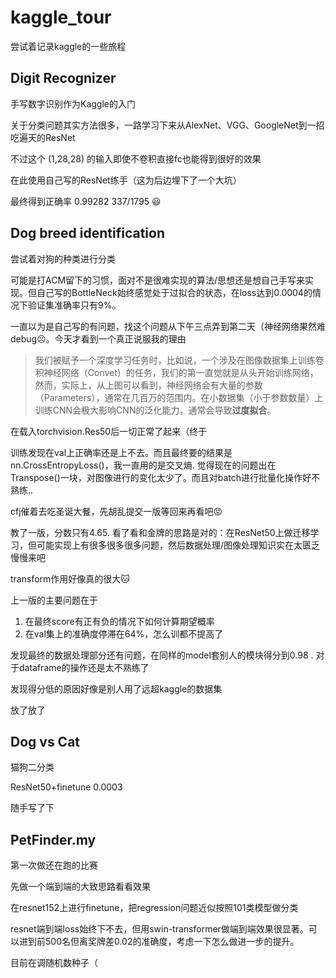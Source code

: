 # kaggle_tour
尝试着记录kaggle的一些旅程

## Digit Recognizer

手写数字识别作为Kaggle的入门

关于分类问题其实方法很多，一路学习下来从AlexNet、VGG、GoogleNet到一招吃遍天的ResNet

不过这个 (1,28,28) 的输入即使不卷积直接fc也能得到很好的效果

在此使用自己写的ResNet练手（这为后边埋下了一个大坑）



最终得到正确率  0.99282 337/1795  😃

## Dog breed identification

尝试着对狗的种类进行分类

可能是打ACM留下的习惯，面对不是很难实现的算法/思想还是想自己手写来实现。但自己写的BottleNeck始终感觉处于过拟合的状态，在loss达到0.0004的情况下验证集准确率只有9%。

一直以为是自己写的有问题，找这个问题从下午三点弄到第二天（神经网络果然难debug☹️。今天才看到一个真正说服我的理由

> 我们被赋予一个深度学习任务时，比如说，一个涉及在图像数据集上训练卷积神经网络（Convet）的任务，我们的第一直觉就是从头开始训练网络，然而，实际上，从上图可以看到，神经网络会有大量的参数（Parameters），通常在几百万的范围内。在小数据集（小于参数数量）上训练CNN会极大影响CNN的泛化能力，通常会导致**过度拟合**。

在载入torchvision.Res50后一切正常了起来（终于



训练发现在val上正确率还是上不去。而且最终要的结果是nn.CrossEntropyLoss()，我一直用的是交叉熵. 觉得现在的问题出在Transpose()一块，对图像进行的变化太少了。而且对batch进行批量化操作好不熟练..

cfj催着去吃圣诞大餐，先胡乱提交一版等回来再看吧😡

教了一版，分数只有4.65. 看了看和金牌的思路是对的：在ResNet50上做迁移学习，但可能实现上有很多很多很多问题，然后数据处理/图像处理知识实在太匮乏 慢慢来吧

transform作用好像真的很大🐱

上一版的主要问题在于

1. 在最终score有正有负的情况下如何计算期望概率
2. 在val集上的准确度停滞在64%，怎么训都不提高了



发现最终的数据处理部分还有问题，在同样的model套别人的模块得分到0.98 . 对于dataframe的操作还是太不熟练了



发现得分低的原因好像是别人用了远超kaggle的数据集

放了放了



## Dog vs Cat

猫狗二分类

ResNet50+finetune 0.0003

随手写了下



## PetFinder.my

第一次做还在跑的比赛

先做一个端到端的大致思路看看效果

在resnet152上进行finetune，把regression问题近似按照101类模型做分类

resnet端到端loss始终下不去，但用swin-transformer做端到端效果很显著。可以进到前500名但离奖牌差0.02的准确度，考虑一下怎么做进一步的提升。

目前在调随机数种子（




